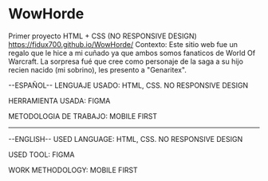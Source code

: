 # WowHorde
Primer proyecto HTML + CSS (NO RESPONSIVE DESIGN) 
https://fidux700.github.io/WowHorde/
Contexto: Este sitio web fue un regalo que le hice a mi cuñado ya que ambos somos fanaticos de World Of Warcraft. La sorpresa fué que cree como personaje de la saga
a su hijo recien nacido (mi sobrino), les presento a "Genaritex".

--ESPAÑOL--
LENGUAJE USADO: HTML, CSS. NO RESPONSIVE DESIGN

HERRAMIENTA USADA: FIGMA

METODOLOGIA DE TRABAJO: MOBILE FIRST


-----------------------------------------------------------------------------------------------


--ENGLISH--
USED LANGUAGE: HTML, CSS. NO RESPONSIVE DESIGN

USED TOOL: FIGMA

WORK METHODOLOGY: MOBILE FIRST
